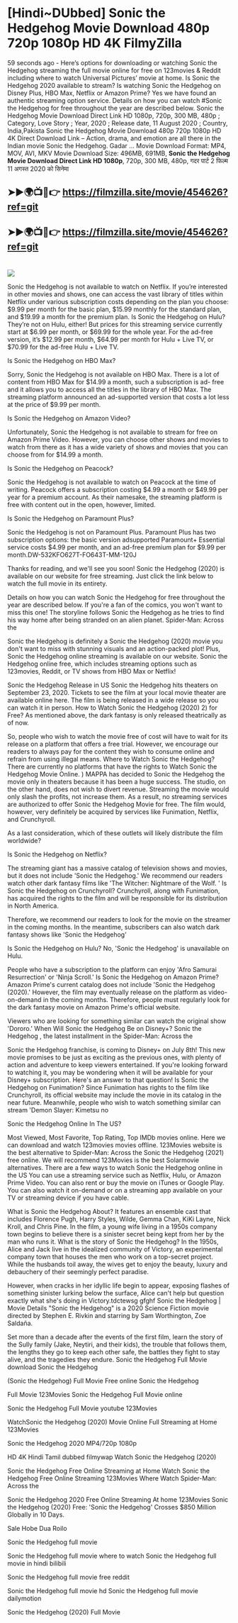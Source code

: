 # [Hindi~DUbbed] Sonic the Hedgehog Movie Download 480p 720p 1080p HD 4K FilmyZilla


59 seconds ago - Here’s options for downloading or watching Sonic the Hedgehog streaming the full movie online for free on 123movies & Reddit including where to watch Universal Pictures’ movie at home. Is Sonic the Hedgehog 2020 available to stream? Is watching Sonic the Hedgehog on Disney Plus, HBO Max, Netflix or Amazon Prime? Yes we have found an authentic streaming option service. Details on how you can watch #Sonic the Hedgehog for free throughout the year are described below. Sonic the Hedgehog Movie Download Direct Link HD 1080p, 720p, 300 MB, 480p ; Category, Love Story ; Year, 2020 ; Release date, 11 August 2020 ; Country, India,Pakista Sonic the Hedgehog Movie Download 480p 720p 1080p HD 4K Direct Download Link – Action, drama, and emotion are all there in the Indian movie Sonic the Hedgehog. Gadar ...
Movie Download Format: MP4, MOV, AVI, MKV
Movie Download Size: 496MB, 691MB, **Sonic the Hedgehog Movie Download Direct Link HD 1080p**, 720p, 300 MB, 480p, गदर पार्ट 2 फिल्म 11 अगस्त 2020 को सिनेमा

## ➤►🌍📺📱👉   https://filmzilla.site/movie/454626?ref=git

## ➤►🌍📺📱👉   https://filmzilla.site/movie/454626?ref=git

#

<img src="https://image.tmdb.org/t/p/w780//diFNHa3SXaGSSFovGatNWxLz2tn.jpg" />

Sonic the Hedgehog is not available to watch on Netflix. If you’re interested in other movies and shows, one can access the vast library of titles within Netflix under various subscription costs depending on the plan you choose: $9.99 per month for the basic plan, $15.99 monthly for the standard plan, and $19.99 a month for the premium plan. Is Sonic the Hedgehog on Hulu? They’re not on Hulu, either! But prices for this streaming service currently start at $6.99 per month, or $69.99 for the whole year. For the ad-free version, it’s $12.99 per month, $64.99 per month for Hulu + Live TV, or $70.99 for the ad-free Hulu + Live TV.

Is Sonic the Hedgehog on HBO Max?

Sorry, Sonic the Hedgehog is not available on HBO Max. There is a lot of content from HBO Max for $14.99 a month, such a subscription is ad- free and it allows you to access all the titles in the library of HBO Max. The streaming platform announced an ad-supported version that costs a lot less at the price of $9.99 per month.

Is Sonic the Hedgehog on Amazon Video?

Unfortunately, Sonic the Hedgehog is not available to stream for free on Amazon Prime Video. However, you can choose other shows and movies to watch from there as it has a wide variety of shows and movies that you can choose from for $14.99 a month.

Is Sonic the Hedgehog on Peacock?

Sonic the Hedgehog is not available to watch on Peacock at the time of writing. Peacock offers a subscription costing $4.99 a month or $49.99 per year for a premium account. As their namesake, the streaming platform is free with content out in the open, however, limited.

Is Sonic the Hedgehog on Paramount Plus?

Sonic the Hedgehog is not on Paramount Plus. Paramount Plus has two subscription options: the basic version adsupported Paramount+ Essential service costs $4.99 per month, and an ad-free premium plan for $9.99 per month.DW-532KFO627T-FO643T-MM-120J

Thanks for reading, and we'll see you soon! Sonic the Hedgehog (2020) is available on our website for free streaming. Just click the link below to watch the full movie in its entirety.

Details on how you can watch Sonic the Hedgehog for free throughout the year are described below. If you're a fan of the comics, you won't want to miss this one! The storyline follows Sonic the Hedgehog as he tries to find his way home after being stranded on an alien planet. Spider-Man: Across the

Sonic the Hedgehog is definitely a Sonic the Hedgehog (2020) movie you don't want to miss with stunning visuals and an action-packed plot! Plus, Sonic the Hedgehog online streaming is available on our website. Sonic the Hedgehog online free, which includes streaming options such as 123movies, Reddit, or TV shows from HBO Max or Netflix!

Sonic the Hedgehog Release in US Sonic the Hedgehog hits theaters on September 23, 2020. Tickets to see the film at your local movie theater are available online here. The film is being released in a wide release so you can watch it in person. How to Watch Sonic the Hedgehog (2020) 2) for Free? As mentioned above, the dark fantasy is only released theatrically as of now.

So, people who wish to watch the movie free of cost will have to wait for its release on a platform that offers a free trial. However, we encourage our readers to always pay for the content they wish to consume online and refrain from using illegal means. Where to Watch Sonic the Hedgehog? There are currently no platforms that have the rights to Watch Sonic the Hedgehog Movie Online. ) MAPPA has decided to Sonic the Hedgehog the movie only in theaters because it has been a huge success. The studio, on the other hand, does not wish to divert revenue. Streaming the movie would only slash the profits, not increase them. As a result, no streaming services are authorized to offer Sonic the Hedgehog Movie for free. The film would, however, very definitely be acquired by services like Funimation, Netflix, and Crunchyroll.

As a last consideration, which of these outlets will likely distribute the film worldwide?

Is Sonic the Hedgehog on Netflix?

The streaming giant has a massive catalog of television shows and movies, but it does not include 'Sonic the Hedgehog.' We recommend our readers watch other dark fantasy films like 'The Witcher: Nightmare of the Wolf. ' Is Sonic the Hedgehog on Crunchyroll? Crunchyroll, along with Funimation, has acquired the rights to the film and will be responsible for its distribution in North America.

Therefore, we recommend our readers to look for the movie on the streamer in the coming months. In the meantime, subscribers can also watch dark fantasy shows like 'Sonic the Hedgehog'

Is Sonic the Hedgehog on Hulu? No, 'Sonic the Hedgehog' is unavailable on Hulu.

People who have a subscription to the platform can enjoy 'Afro Samurai Resurrection' or 'Ninja Scroll.' Is Sonic the Hedgehog on Amazon Prime? Amazon Prime's current catalog does not include 'Sonic the Hedgehog (2020).' However, the film may eventually release on the platform as video-on-demand in the coming months. Therefore, people must regularly look for the dark fantasy movie on Amazon Prime's official website.

Viewers who are looking for something similar can watch the original show 'Dororo.' When Will Sonic the Hedgehog Be on Disney+? Sonic the Hedgehog , the latest installment in the Spider-Man: Across the

Sonic the Hedgehog franchise, is coming to Disney+ on July 8th! This new movie promises to be just as exciting as the previous ones, with plenty of action and adventure to keep viewers entertained. If you're looking forward to watching it, you may be wondering when it will be available for your Disney+ subscription. Here's an answer to that question! Is Sonic the Hedgehog on Funimation? Since Funimation has rights to the film like Crunchyroll, its official website may include the movie in its catalog in the near future. Meanwhile, people who wish to watch something similar can stream 'Demon Slayer: Kimetsu no

Sonic the Hedgehog Online In The US?

Most Viewed, Most Favorite, Top Rating, Top IMDb movies online. Here we can download and watch 123movies movies offline. 123Movies website is the best alternative to Spider-Man: Across the Sonic the Hedgehog (2021) free online. We will recommend 123Movies is the best Solarmovie alternatives. There are a few ways to watch Sonic the Hedgehog online in the US You can use a streaming service such as Netflix, Hulu, or Amazon Prime Video. You can also rent or buy the movie on iTunes or Google Play. You can also watch it on-demand or on a streaming app available on your TV or streaming device if you have cable.

What is Sonic the Hedgehog About? It features an ensemble cast that includes Florence Pugh, Harry Styles, Wilde, Gemma Chan, KiKi Layne, Nick Kroll, and Chris Pine. In the film, a young wife living in a 1950s company town begins to believe there is a sinister secret being kept from her by the man who runs it. What is the story of Sonic the Hedgehog? In the 1950s, Alice and Jack live in the idealized community of Victory, an experimental company town that houses the men who work on a top-secret project. While the husbands toil away, the wives get to enjoy the beauty, luxury and debauchery of their seemingly perfect paradise.

However, when cracks in her idyllic life begin to appear, exposing flashes of something sinister lurking below the surface, Alice can't help but question exactly what she's doing in Victory.tdctewsg gfghf Sonic the Hedgehog | Movie Details "Sonic the Hedgehog" is a 2020 Science Fiction movie directed by Stephen E. Rivkin and starring by Sam Worthington, Zoe Saldaña.

Set more than a decade after the events of the first film, learn the story of the Sully family (Jake, Neytiri, and their kids), the trouble that follows them, the lengths they go to keep each other safe, the battles they fight to stay alive, and the tragedies they endure. Sonic the Hedgehog Full Movie download Sonic the Hedgehog

(Sonic the Hedgehog) Full Movie Free online Sonic the Hedgehog

Full Movie 123Movies Sonic the Hedgehog Full Movie online

Sonic the Hedgehog Full Movie youtube 123Movies

WatchSonic the Hedgehog (2020) Movie Online Full Streaming at Home 123Movies

Sonic the Hedgehog 2020 MP4/720p 1080p

HD 4K Hindi Tamil dubbed filmywap Watch Sonic the Hedgehog (2020)

Sonic the Hedgehog Free Online Streaming at Home Watch Sonic the Hedgehog Free Online Streaming 123Movies Where Watch Spider-Man: Across the

Sonic the Hedgehog 2020 Free Online Streaming At home 123Movies Sonic the Hedgehog (2020) Free: 'Sonic the Hedgehog' Crosses $850 Million Globally in 10 Days.

Sale Hobe Dua Roilo

Sonic the Hedgehog full movie

Sonic the Hedgehog full movie where to watch Sonic the Hedgehog full movie in hindi bilibili

Sonic the Hedgehog full movie free reddit

Sonic the Hedgehog full movie hd Sonic the Hedgehog full movie dailymotion

Sonic the Hedgehog (2020) Full Movie